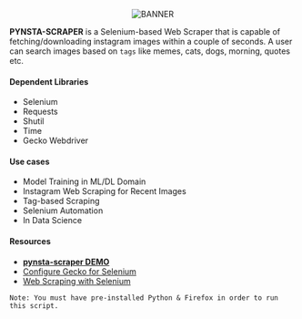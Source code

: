 <p align="center">
  <img src="https://user-images.githubusercontent.com/77505989/174428662-1636f8c0-f502-48b7-bd77-2786bcf3bac6.png" alt="BANNER" />
</p>

**PYNSTA-SCRAPER** is a Selenium-based Web Scraper that is capable of fetching/downloading instagram images within a couple of seconds. A user can search images based on `tags` like memes, cats, dogs, morning, quotes etc.

#### Dependent Libraries
- Selenium
- Requests
- Shutil
- Time
- Gecko Webdriver

#### Use cases
- Model Training in ML/DL Domain
- Instagram Web Scraping for Recent Images
- Tag-based Scraping
- Selenium Automation
- In Data Science

#### Resources
- **[pynsta-scraper DEMO](https://www.youtube.com/watch?v=_R8zZEtjUKU)**
- [Configure Gecko for Selenium](https://www.youtube.com/watch?v=nT4yWzCtL2M)
- [Web Scraping with Selenium](https://towardsdatascience.com/how-to-use-selenium-to-web-scrape-with-example-80f9b23a843a)

```
Note: You must have pre-installed Python & Firefox in order to run this script. 
```
